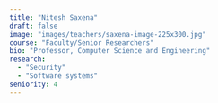 ```yaml
---
title: "Nitesh Saxena"
draft: false
image: "images/teachers/saxena-image-225x300.jpg"
course: "Faculty/Senior Researchers"
bio: "Professor, Computer Science and Engineering"
research:
  - "Security"
  - "Software systems"
seniority: 4
---
```


